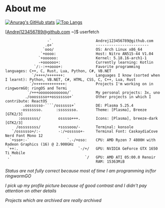 # About me

[![Anurag's GitHub stats](https://github-readme-stats.vercel.app/api?username=Andrej123456789&theme=monokai)](https://github.com/anuraghazra/github-readme-stats)
[![Top Langs](https://github-readme-stats.vercel.app/api/top-langs/?username=Andrej123456789&theme=monokai)](https://github.com/anuraghazra/github-readme-stats)

[Andrej123456789@github.com ~]$ userfetch
```
                   -`                    Andrej123456789@github.com 
                  .o+`                   ------------------------ 
                 `ooo/                   OS: Arch Linux x86_64
                `+oooo:                  Host: Nitro AN515-44 V1.04
               `+oooooo:                 Kernel: 5.18.16-arch1-1 
               -+oooooo+:                Currently learning: Kotlin
             `/:-:++oooo+:               Favorite programming languages: C++, C, Rust, Lua, Python, C#, VB.NET
            `/++++/+++++++:              Languages I know (sorted when I learnt): Python, VB.NET, C#, HTML, CSS, C, C++, Lua, Rust
           `/++++++++++++++:             Projects I'm working on in ringwormGO: ringOS and Termi 
          `/+++ooooooooooooo/`           My personal projects: 3x, uno
         ./ooosssso++osssssso+`          Other projects in which I contribute: ReactOS 
        .oossssso-````/ossssss+`         DE: Plasma 5.25.4
       -osssssso.      :ssssssso.        Theme: [Plasma], Breeze [GTK2/3]
      :osssssss/        osssso+++.       Icons: [Plasma], breeze-dark [GTK2/3]
     /ossssssss/        +ssssooo/-       Terminal: konsole
   `/ossssso+/:-        -:/+osssso+-     Terminal Font: CaskaydiaCove Nerd Font Mono 12 
  `+sso+:-`                 `.-/+oso:    CPU: AMD Ryzen 7 4800H with Radeon Graphics (16) @ 2.900GHz 
 `++:.                           `-/+/   GPU: NVIDIA GeForce GTX 1650 Ti Mobile 
 .`                                 `/   GPU: AMD ATI 05:00.0 Renoir 
                                         RAM: 15363MiB
```

*Status are not fully correct because most of time I am programming in/for ringwormGO*

*I pick up my profile picture because of good contrast and I didn't pay attention on other details*

*Projects which are archived are really archived*
